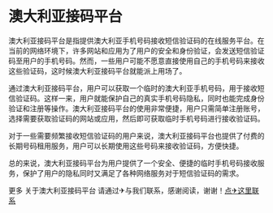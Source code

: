 # 澳大利亚接码平台

澳大利亚接码平台是指提供澳大利亚手机号码接收短信验证码的在线服务平台。在当前的网络环境下，许多网站和应用为了用户的安全和身份验证，会发送短信验证码至用户的手机号码。然而，一些用户可能不愿意直接使用自己的手机号码来接收这些验证码，这时候澳大利亚接码平台就能派上用场了。

通过澳大利亚接码平台，用户可以获取一个临时的澳大利亚手机号码，用于接收短信验证码。这样一来，用户就能保护自己的真实手机号码隐私，同时也能完成身份验证和注册等操作。澳大利亚接码平台的使用非常便捷，用户只需简单注册账号，选择需要获取验证码的网站或应用，然后即可获取临时手机号码进行接收验证码。

对于一些需要频繁接收短信验证码的用户来说，澳大利亚接码平台也提供了付费的长期号码租用服务，用户可以长期使用这些号码来接收验证码，方便快捷。

总的来说，澳大利亚接码平台为用户提供了一个安全、便捷的临时手机号码接收服务，保护了用户的隐私同时又满足了各种网络服务对于短信验证码的需求。

更多 关于澳大利亚接码平台 请通过✈与我们联系，感谢阅读，谢谢！[点✈这里联系](https://ww.k02.cc)